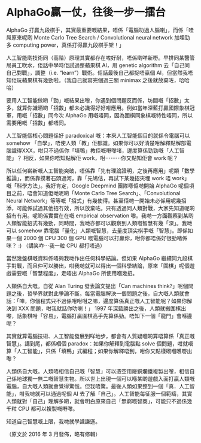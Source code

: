 # AlphaGo贏一仗，往後一步一擂台

AlphaGo 打贏九段棋手，其實最重要嘅結果，唔係「電腦叻過人腦喇」，而係「哇屌原來呢啲 Monte Carlo Tree Search / Convolutional neural network 加埋勁多 computing power，真係打得贏九段棋手架！」

人工智能啲技術同（高階）原理其實都存在咗好耐，唔係啲咩新嘢。早排同某醫管局員工吹水，佢話中學時佢試過整蘋果棋 AI，用 genetic algorithm 去「自己同自己對戰」，調整（i.e. “learn”）戰術。佢話最後自己都捉唔贏個 AI，但當然我唔知佢玩蘋果棋有幾勁啦。（我自己就寫完個過三關 minimax 之後就放棄咗，哈哈哈）

要用人工智能做啲「勁」嘅結果出嚟，你遇到個問題反而係，坊間嘅「招數」太多，就算你識晒啲「招數」都未必識得好好咁應用。例如當年深藍打贏國際象棋冠軍，用嘅「招數」同今次 AlphaGo 用嘅唔同，因為圍棋同象棋嘅特性唔同，所以需要用嘅「招數」都唔同。

人工智能個核心問題係好 paradoxical 嘅：本來人工智能個目的就係令電腦可以 somehow 「自學」，唔使人類「教」佢都識。如果你可以好清楚咁解釋點解部電腦識得XXX，咁只不過係你「填鴨」教佢嘅嘢嚟啫，邊度算係勁勁嘅「人工智能」？ 相反，如果你唔知點解佢 work，咁⋯⋯⋯你又點知佢會 work 呢？

所以任何嶄新嘅人工智能突破，唔係靠「先有理論證明，之後再應用」呢類「數學推論」，而係靠摸著石頭過河，靠「先鳩估，再試下某幾招夾埋 work 唔 work」嘅「科學方法」。我好肯定，Google Deepmind 團隊喺佢哋開始 AlphaGo 呢個項目之前，唔會知道佢哋呢啲「Monte Carlo Tree Search」、「Convolutional Neural Network」等等嘅「招式」有幾使得。甚至佢哋一開始未必係用呢幾招添，可能係試過其他招冇效，所以放棄咗。只有透過同人類對戰，大家先知道呢啲招有冇用。呢啲係實實在在嘅 empirical observation 嚟。我哋一方面觀察到某啲人類智能招式有幾勁，同時間，我哋亦都可以觀察到人類嘅智慧有幾「深」。我哋可以 somehow 靠電腦「量化」人類嘅智慧，去量度頂尖棋手嘅「智慧」。即係如果一個 2000 個 CPU 300 個 GPU 嘅電腦可以打贏你，咁你都唔係好很勁啫係咪？ :) （講笑咋⋯我一粒 CPU 都打唔過）

當然幾盤棋嘅資料係唔夠我哋作出任何科學結論。但如果 AlphaGo 繼續同九段棋手對戰，而且仲可以勝出，咁我哋就可以得出一個科學結論，原來「圍棋」呢個遊戲需要嘅「智慧程度」，走唔出 AlphaGo 所使用嗰幾招。

人類係自大嘅。自從 Alan Turing 發表論文提出「Can machines think?」呢個問題之後，哲學界就對此爭論不斷。每當電腦解決一個問題之後，自大嘅人類就會話：「唓，你個程式只不過係咁咁咁之嘛，邊度算係真正嘅人工智能呢？如果你解決到 XXX 問題，咁我就話你叻喇！」 1997 年深藍勝出之後，人類就搬圍棋出嚟，話象棋咁「容易」，電腦打贏圍棋高手先算係勁。唔知下一個「龍門」會喺邊呢？

其實就算電腦技術、人工智能發展到咩地步，都會有人質疑嗰啲算唔算係「真正嘅智慧」。講到尾，都係嗰個 paradox：如果你解釋到電腦點 solve 個問題，咁就唔算「人工智能」，只係「填鴨」式編程；如果你解釋唔到，咁你又點樣砌嗰嚿嘢出嚟？

人類係自大嘅。人類唔相信自己嘅「智慧」可以憑空用廢銅爛鐵複製出嚟，相信自己係地球獨一無二嘅智慧生物。所以世上出現一個可以喺某啲遊戲入面打贏人類嘅電腦，自大嘅人類就會覺得驚慌。但我唔驚。最後人類如果整到一個「真．人工智能」，咁我哋就可以通過呢個 AI 去了解「自己」。人工智能每征服一個範疇，其實人類就對「自己」理解多啲，就會明白原來自己「無窮嘅智商」，可能只不過係幾千粒 CPU 都可以複製嘅嘢嚟。

知道自己智慧嘅上限，我哋就學識謙遜。

（原文於 2016 年 3 月發佈，略有修輯）
